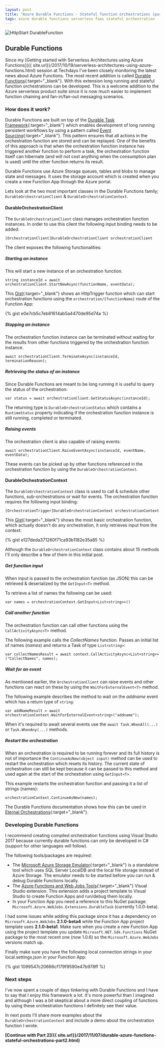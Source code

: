 ```yaml
---
layout: post
title: "Azure Durable Functions - Stateful function orchestrations (part 1)"
tags: azure durable functions serverless faas stateful orchestration
---
```


<img class="u-max-full-width" itemprop="image" src="{{ site.url }}/assets/2017/11/05/DurableFunctionsDemo.png" alt="HttpStart DurableFunction">

## Durable Functions

Since my [Getting started with Serverless Architectures using Azure Functions]({{ site.url}}/2017/10/19/serverless-architectures-using-azure-functions.html) session at Techdays I've been closely monitoring the latest news about Azure Functions. The most recent addition is called [Durable Functions](https://docs.microsoft.com/en-us/azure/azure-functions/durable-functions-overview){:target="_blank"}. With this extension long running and stateful function orchestrations can be developed. This is a welcome addition to the Azure serverless product suite since it is now much easier to implement function chaining and fan-in/fan-out messaging scenarios.

<!--more-->

### How does it work?

Durable Functions are built on top of the [Durable Task Framework](https://github.com/Azure/durabletask){:target="_blank"} which enables development of long running persistent workflows by using a pattern called [Event Sourcing](https://docs.microsoft.com/en-us/azure/azure-functions/durable-functions-overview#the-technology){:target="_blank"}. This pattern ensures that all actions in the orchestration function are stored and can be replayed. One of the benefits of this approach is that when the orchestration function instance has triggered another function to perform a task, the orchestration function itself can hibernate (and will not cost anything when the consumption plan is used) until the other function returns its result. 

Durable Functions use Azure Storage queues, tables and blobs to manage state and messages. It uses the storage account which is created when you create a new Function App through the Azure portal.

Lets look at the two most important classes in the Durable Functions family; `Durable​Orchestration​Client` & `Durable​Orchestration​Context`. 

#### Durable​Orchestration​Client

The `Durable​Orchestration​Client` class manages orchestration function instances. 
In order to use this client the following input binding needs to be added:
 
`[OrchestrationClient]DurableOrchestrationClient orchestrationClient`

The client exposes the following functionalities: 

##### Starting an instance 

This will start a new instance of an orchestration function.

`string instanceId = await orchestrationClient.StartNewAsync(functionName, eventData);`

This [Gist](https://gist.github.com/marcduiker/e0e7cb5c7eb81614ab5a4470de95d74a){:target="_blank"} shows an HttpTrigger function which can start orchestration functions using the `orchestration/{functionName}` route of the Function App:

{% gist e0e7cb5c7eb81614ab5a4470de95d74a %}

##### Stopping an instance

The orchestration function instance can be terminated without waiting for the results from other functions triggered by the orchestration function instance.

`await orchestrationClient.TerminateAsync(instanceId, terminationReason);`

##### Retrieving the status of an instance

Since Durable Functions are meant to be long running it is useful to query the status of the orchestration:

`var status = await orchestrationClient.GetStatusAsync(instanceId);`

The returning type is `DurableOrchestrationStatus` which contains a `RuntimeStatus` property indicating if the orchestration function instance is still running, completed or terminated.

##### Raising events

The orchestration client is also capable of raising events:

`await orchestrationClient.RaiseEventAsync(instanceId, eventName, eventData);`

These events can be picked up by other functions referenced in the orchestration function by using the `Durable​Orchestration​Context`.

#### Durable​Orchestration​Context

The `DurableOrchestrationContext` class is used to call & schedule other functions, sub-orchestrations or wait for events. 
The orchestration function requires the following input binding:

`[OrchestrationTrigger]DurableOrchestrationContext orchestrationContext`
 
This [Gist](https://gist.github.com/marcduiker/e127deda371260f71ca93b1182e35a85){:target="_blank"} shows the most basic orchestration function, which actually doesn't do any orchestration, it only retrieves input from the context:

{% gist e127deda371260f71ca93b1182e35a85 %}

Although the `DurableOrchestrationContext` class contains about 15 methods I'll only describe a few of them in this initial post.

##### Get function input

When input is passed to the orchestration function (as JSON) this can be retrieved & deserialized by the `GetInput<T>` method. 

To retrieve a list of names the following can be used:

`var names = orchestrationContext.GetInput<List<string>>()`

##### Call another function

The orchestration function can call other functions using the `CallActivityAsync<T>` method.

The following example calls the _CollectNames_ function. Passes an initial list of names (_names_) and returns a Task of type `List<string>`:

`var collectNamesResult = await context.CallActivityAsync<List<string>>("CollectNames", names);`

##### Wait for an event

As mentioned earlier, the `OrchestrationClient` can raise events and other functions can react on these by using the `WaitForExternalEvent<T>` method.

The following example describes the method to wait on the _addname_ event which has a return type of `string`:

`var addNameResult = await orchestrationContext.WaitForExternalEvent<string>("addname");`

When it's required to await several events use the `await Task.WhenAll(...)` or `Task.WhenAny(...)` methods.

##### Restart the orchestration

When an orchestration is required to be running forever and its full history is not of importance the `ContinueAsNew(object input)` method can be used to restart the orchestration which resets its history. The current state of orchestration can still be kept because it can be passed to this method and used again at the start of the orchestration using `GetInput<T>`.

This example restarts the orchestration function and passing it a list of strings (names):

`orchestrationContext.ContinueAsNew(names);`

The Durable Functions documentation shows how this can be used in [Eternal Orchestrations](https://docs.microsoft.com/en-us/azure/azure-functions/durable-functions-eternal-orchestrations){:target="_blank"}.

### <a id="developing"></a>Developing Durable Functions

I recommend creating compiled orchestration functions using Visual Studio 2017 because currently durable functions can only be developed in C# (support for other languages will follow).

The following tools/packages are required:

- The [Microsoft Azure Storage Emulator](https://docs.microsoft.com/en-us/azure/storage/common/storage-use-emulator){:target="_blank"} is a standalone tool which uses SQL Server LocalDB and the local file storage instead of Azure Storage. The emulator needs to be started before you can run & debug Durable Functions locally. 
- The [Azure Functions and Web Jobs Tools](https://docs.microsoft.com/en-us/azure/azure-functions/functions-develop-vs){:target="_blank"} Visual Studio extension. This extension adds a project template to Visual Studio to create Function Apps and run/debug them locally.
- In your Function App you need a reference to this NuGet package: `Microsoft.Azure.WebJobs.Extensions.DurableTask` (currently 1.0.0-beta). 

I had some issues while adding this package since it has a dependency on `Microsoft.Azure.WebJobs` __2.1.0-beta4__ while the Function App project template uses __2.1.0-beta1__. Make sure when you create a new Function App using the project template you update `Microsoft.NET.Sdk.Functions` NuGet package to the most recent one (now 1.0.6) so the `Microsoft.Azure.WebJobs` versions match up.

Finally make sure you have the following local connection strings in your local.settings.json in your Function App:

{% gist 1099547c20666cf179f9590e47b978ff %}  

### Next steps

I've now spent a couple of days tinkering with Durable Functions and I have to say that I enjoy this framework a lot. It's more powerful than I imagined and although I was a bit skeptical about a more direct coupling of functions by using these orchestration functions I definitely see their value.

In next posts I'll share more examples about the `DurableOrchestrationContext` and include a demo about the orchestration function I wrote.

__[Continue with Part 2]({{ site.url}}/2017/11/07/durable-azure-functions-stateful-orchestrations-part2.html)__